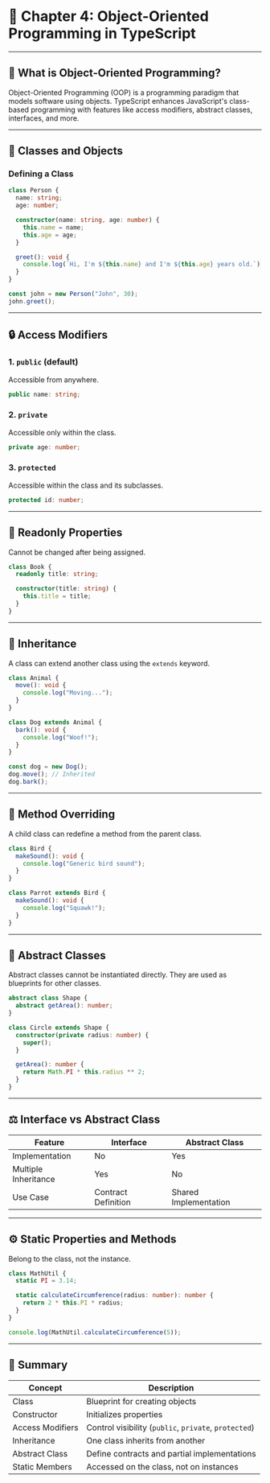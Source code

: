 # 📘 Chapter 4: Object-Oriented Programming in TypeScript

---

## 🧱 What is Object-Oriented Programming?

Object-Oriented Programming (OOP) is a programming paradigm that models software using objects. TypeScript enhances JavaScript's class-based programming with features like access modifiers, abstract classes, interfaces, and more.

---

## 🔹 Classes and Objects

### Defining a Class

```ts
class Person {
  name: string;
  age: number;

  constructor(name: string, age: number) {
    this.name = name;
    this.age = age;
  }

  greet(): void {
    console.log(`Hi, I'm ${this.name} and I'm ${this.age} years old.`);
  }
}

const john = new Person("John", 30);
john.greet();
```

---

## 🔒 Access Modifiers

### 1. `public` (default)
Accessible from anywhere.

```ts
public name: string;
```

### 2. `private`
Accessible only within the class.

```ts
private age: number;
```

### 3. `protected`
Accessible within the class and its subclasses.

```ts
protected id: number;
```

---

## 🔐 Readonly Properties

Cannot be changed after being assigned.

```ts
class Book {
  readonly title: string;

  constructor(title: string) {
    this.title = title;
  }
}
```

---

## 🧬 Inheritance

A class can extend another class using the `extends` keyword.

```ts
class Animal {
  move(): void {
    console.log("Moving...");
  }
}

class Dog extends Animal {
  bark(): void {
    console.log("Woof!");
  }
}

const dog = new Dog();
dog.move(); // Inherited
dog.bark();
```

---

## 🔁 Method Overriding

A child class can redefine a method from the parent class.

```ts
class Bird {
  makeSound(): void {
    console.log("Generic bird sound");
  }
}

class Parrot extends Bird {
  makeSound(): void {
    console.log("Squawk!");
  }
}
```

---

## 🧩 Abstract Classes

Abstract classes cannot be instantiated directly. They are used as blueprints for other classes.

```ts
abstract class Shape {
  abstract getArea(): number;
}

class Circle extends Shape {
  constructor(private radius: number) {
    super();
  }

  getArea(): number {
    return Math.PI * this.radius ** 2;
  }
}
```

---

## ⚖️ Interface vs Abstract Class

| Feature              | Interface            | Abstract Class       |
|----------------------|----------------------|-----------------------|
| Implementation       | No                   | Yes                   |
| Multiple Inheritance | Yes                  | No                    |
| Use Case             | Contract Definition  | Shared Implementation |

---

## ⚙️ Static Properties and Methods

Belong to the class, not the instance.

```ts
class MathUtil {
  static PI = 3.14;

  static calculateCircumference(radius: number): number {
    return 2 * this.PI * radius;
  }
}

console.log(MathUtil.calculateCircumference(5));
```

---

## 🧠 Summary

| Concept                 | Description                                 |
|-------------------------|---------------------------------------------|
| Class                  | Blueprint for creating objects              |
| Constructor            | Initializes properties                      |
| Access Modifiers       | Control visibility (`public`, `private`, `protected`) |
| Inheritance            | One class inherits from another             |
| Abstract Class         | Define contracts and partial implementations|
| Static Members         | Accessed on the class, not on instances     |
